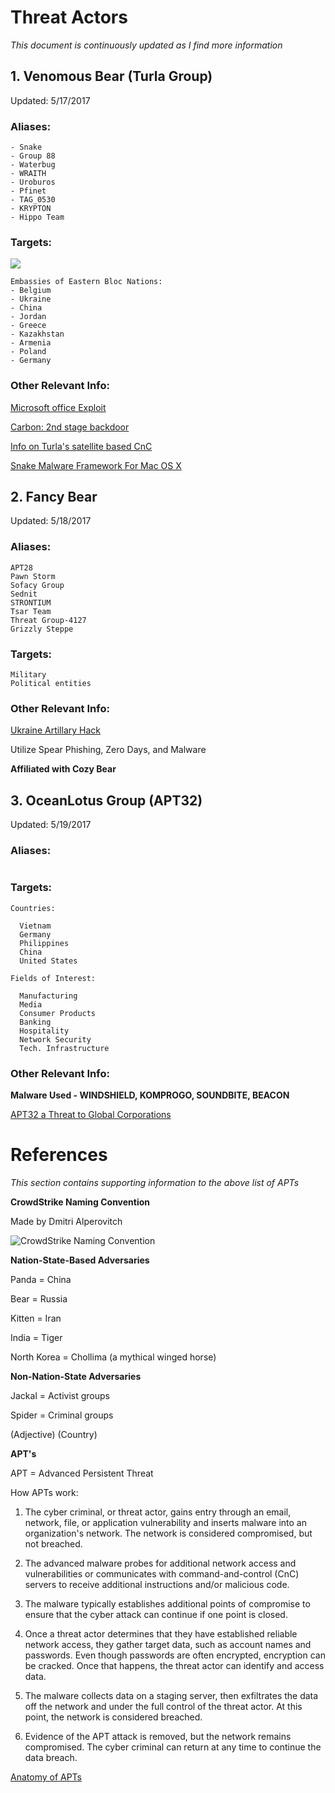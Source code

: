 # **Threat Actors**

*This document is continuously updated as I find more information*

## 1. **Venomous Bear (Turla Group)**
Updated: 5/17/2017
### Aliases:
```
- Snake
- Group 88
- Waterbug
- WRAITH
- Uroburos
- Pfinet
- TAG_0530
- KRYPTON
- Hippo Team
```
### Targets:
![](https://cdn.securelist.com/files/2015/09/satellite_Internet_en_5.png)
```
Embassies of Eastern Bloc Nations:
- Belgium
- Ukraine
- China
- Jordan
- Greece
- Kazakhstan
- Armenia
- Poland
- Germany
```
### Other Relevant Info:
[Microsoft office Exploit](https://otx.alienvault.com/pulse/5911ff9cdbd6ea04445af363/)

[Carbon: 2nd stage backdoor](https://otx.alienvault.com/pulse/58dd14f8e88c7c13038460ba/)

[Info on Turla's satellite based CnC](https://otx.alienvault.com/pulse/55f08e374637f26df8744429)

[Snake Malware Framework For Mac OS X](https://otx.alienvault.com/pulse/5909fc8d28fba172cbbb89cf/)

## 2. **Fancy Bear**
Updated: 5/18/2017
### Aliases:
```
APT28
Pawn Storm
Sofacy Group
Sednit
STRONTIUM
Tsar Team
Threat Group-4127
Grizzly Steppe
```

### Targets:
```
Military
Political entities
```

### Other Relevant Info:
[Ukraine Artillary Hack](https://www.crowdstrike.com/wp-content/brochures/FancyBearTracksUkrainianArtillery.pdf)

Utilize Spear Phishing, Zero Days, and Malware

**Affiliated with Cozy Bear**

## 3. **OceanLotus Group (APT32)**
Updated: 5/19/2017
### Aliases:
```
```
### Targets:
```
Countries:

  Vietnam
  Germany
  Philippines
  China
  United States

Fields of Interest:

  Manufacturing
  Media
  Consumer Products
  Banking
  Hospitality
  Network Security
  Tech. Infrastructure
```
### Other Relevant Info:

**Malware Used - WINDSHIELD, KOMPROGO, SOUNDBITE, BEACON**

[APT32 a Threat to Global Corporations](https://www.fireeye.com/blog/threat-research/2017/05/cyber-espionage-apt32.html)



# References
*This section contains supporting information to the above list of APTs*

**CrowdStrike Naming Convention**

Made by Dmitri Alperovitch

![CrowdStrike Naming Convention](https://www.crowdstrike.com/blog/wp-content/uploads/2014/09/Picture1.png)

**Nation-State-Based Adversaries**

Panda = China

Bear = Russia

Kitten = Iran

India = Tiger

North Korea = Chollima (a mythical winged horse)


**Non-Nation-State Adversaries**

Jackal = Activist groups

Spider = Criminal groups

(Adjective) (Country)

**APT's**

APT = Advanced Persistent Threat

How APTs work:

1. The cyber criminal, or threat actor, gains entry through an email, network, file, or application vulnerability and inserts malware into an organization's network. The network is considered compromised, but not breached.

2. The advanced malware probes for additional network access and vulnerabilities or communicates with command-and-control (CnC) servers to receive additional instructions and/or malicious code.

3. The malware typically establishes additional points of compromise to ensure that the cyber attack can continue if one point is closed.

4. Once a threat actor determines that they have established reliable network access, they gather target data, such as account names and passwords. Even though passwords are often encrypted, encryption can be cracked. Once that happens, the threat actor can identify and access data.

5. The malware collects data on a staging server, then exfiltrates the data off the network and under the full control of the threat actor. At this point, the network is considered breached.

6. Evidence of the APT attack is removed, but the network remains compromised. The cyber criminal can return at any time to continue the data breach.

[Anatomy of APTs](https://www.fireeye.com/current-threats/anatomy-of-a-cyber-attack.html)
